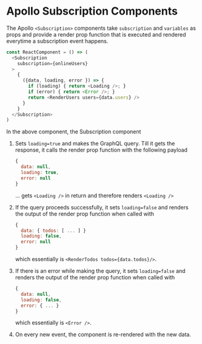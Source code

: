 # Apollo Subscription Components

The Apollo `<Subscription>` components take `subscription` and `variables` as props and provide a render prop function that is executed and rendered everytime a subscription event happens.

```js
const ReactComponent = () => (
  <Subscription
    subscription={onlineUsers}
  >
    {
      ({data, loading, error }) => {
        if (loading) { return <Loading />; }
        if (error) { return <Error />; }
        return <RenderUsers users={data.users} />
      }
    }
  </Subscription>
)
```

In the above component, the Subscription component

1. Sets `loading=true` and makes the GraphQL query. Till it gets the response, it calls the render prop function with the following payload

    ```js
    {
      data: null,
      loading: true,
      error: null
    }
    ```

   ... gets `<Loading />` in return and therefore renders `<Loading />`

2. If the query proceeds successfully, it sets `loading=false` and renders the output of the render prop function when called with

    ```js
    {
      data: { todos: [ ... ] }
      loading: false,
      error: null
    }
    ```

    which essentially is `<RenderTodos todos={data.todos}/>`.

3. If there is an error while making the query, it sets `loading=false` and renders the output of the render prop function when called with

    ```js
    {
      data: null,
      loading: false,
      error: { ... }
    }
    ```

    which essentially is `<Error />`.


4. On every new event, the component is re-rendered with the new data.